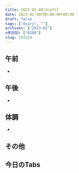 ```yaml
---
title: 2023-02-08[draft]
date: 2023-02-08T00:00:00+09:00
draft: false
tags: ["diary", ""]
archives: ["2023-02"]
n年日記: ["0208"]
slug: 193224
---
```

## 午前
- 
## 午後
- 
## 体調
- 
## その他
## 今日のTabs